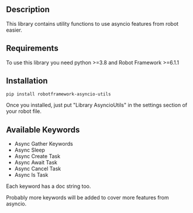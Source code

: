 ## Description

This library contains utility functions to use asyncio features from robot easier.

## Requirements

To use this library you need python >=3.8 and Robot Framework >=6.1.1

## Installation

```
pip install robotframework-asyncio-utils
```

Once you installed, just put "Library    AsyncioUtils" in the settings section of your robot file.

## Available Keywords

- Async Gather Keywords
- Async Sleep
- Async Create Task
- Async Await Task
- Async Cancel Task
- Async Is Task

Each keyword has a doc string too.

Probably more keywords will be added to cover more features from asyncio.
